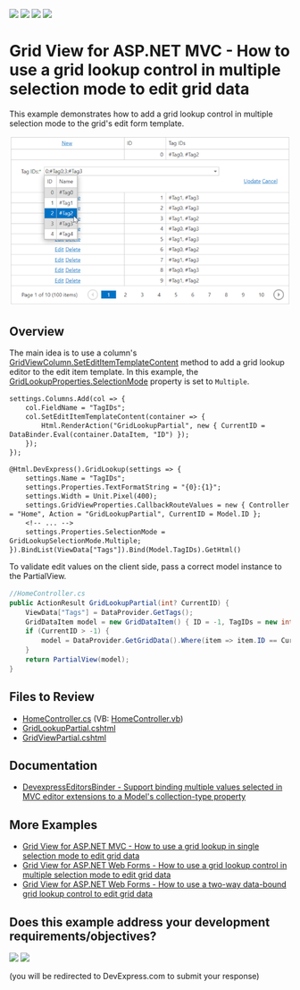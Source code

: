 <!-- default badges list -->
![](https://img.shields.io/endpoint?url=https://codecentral.devexpress.com/api/v1/VersionRange/128550890/16.1.6%2B)
[![](https://img.shields.io/badge/Open_in_DevExpress_Support_Center-FF7200?style=flat-square&logo=DevExpress&logoColor=white)](https://supportcenter.devexpress.com/ticket/details/T328613)
[![](https://img.shields.io/badge/📖_How_to_use_DevExpress_Examples-e9f6fc?style=flat-square)](https://docs.devexpress.com/GeneralInformation/403183)
[![](https://img.shields.io/badge/💬_Leave_Feedback-feecdd?style=flat-square)](#does-this-example-address-your-development-requirementsobjectives)
<!-- default badges end -->
# Grid View for ASP.NET MVC - How to use a grid lookup control in multiple selection mode to edit grid data

This example demonstrates how to add a grid lookup control in multiple selection mode to the grid's edit form template.

![Grid Lookup in multiple selection mode](multipleSelectionMode.png)

## Overview

The main idea is to use a column's [GridViewColumn.SetEditItemTemplateContent](https://docs.devexpress.com/AspNetMvc/DevExpress.Web.Mvc.MVCxGridViewColumn.SetEditItemTemplateContent.overloads) method to add a grid lookup editor to the edit item template. In this example, the [GridLookupProperties.SelectionMode](https://docs.devexpress.com/AspNet/DevExpress.Web.GridLookupProperties.SelectionMode) property is set to `Multiple`.

```cshtml
settings.Columns.Add(col => {
    col.FieldName = "TagIDs";
    col.SetEditItemTemplateContent(container => {
        Html.RenderAction("GridLookupPartial", new { CurrentID = DataBinder.Eval(container.DataItem, "ID") });
    });
});
```

```cshtml
@Html.DevExpress().GridLookup(settings => {
    settings.Name = "TagIDs";
    settings.Properties.TextFormatString = "{0}:{1}";
    settings.Width = Unit.Pixel(400);
    settings.GridViewProperties.CallbackRouteValues = new { Controller = "Home", Action = "GridLookupPartial", CurrentID = Model.ID };
    <!-- ... -->
    settings.Properties.SelectionMode = GridLookupSelectionMode.Multiple;
}).BindList(ViewData["Tags"]).Bind(Model.TagIDs).GetHtml()
```

To validate edit values on the client side, pass a correct model instance to the PartialView.

```cs
//HomeController.cs
public ActionResult GridLookupPartial(int? CurrentID) {
    ViewData["Tags"] = DataProvider.GetTags();
    GridDataItem model = new GridDataItem() { ID = -1, TagIDs = new int[0] };
    if (CurrentID > -1) {
        model = DataProvider.GetGridData().Where(item => item.ID == CurrentID).FirstOrDefault();
    }
    return PartialView(model);
}
```

## Files to Review

* [HomeController.cs](./CS/Controllers/HomeController.cs) (VB: [HomeController.vb](./VB/Controllers/HomeController.vb))
* [GridLookupPartial.cshtml](./CS/Views/Home/GridLookupPartial.cshtml)
* [GridViewPartial.cshtml](./CS/Views/Home/GridViewPartial.cshtml)

## Documentation

* [DevexpressEditorsBinder - Support binding multiple values selected in MVC editor extensions to a Model's collection-type property](https://supportcenter.devexpress.com/ticket/details/t196024/devexpresseditorsbinder-support-binding-multiple-values-selected-in-mvc-editor)

## More Examples

* [Grid View for ASP.NET MVC - How to use a grid lookup in single selection mode to edit grid data](https://github.com/DevExpress-Examples/asp-net-mvc-grid-use-grid-lookup-in-single-selection-mode-to-edit-data)
* [Grid View for ASP.NET Web Forms - How to use a grid lookup control in multiple selection mode to edit grid data](https://github.com/DevExpress-Examples/asp-net-web-forms-grid-use-grid-lookup-in-multiple-selection-mode-to-edit-data)
* [Grid View for ASP.NET Web Forms - How to use a two-way data-bound grid lookup control to edit grid data](https://github.com/DevExpress-Examples/how-to-use-two-way-data-bound-aspxgridlookup-in-edit-form-of-aspxgridview-to-edit-data-e2979)
<!-- feedback -->
## Does this example address your development requirements/objectives?

[<img src="https://www.devexpress.com/support/examples/i/yes-button.svg"/>](https://www.devexpress.com/support/examples/survey.xml?utm_source=github&utm_campaign=asp-net-mvc-grid-use-grid-lookup-in-multiple-selection-mode-to-edit-data&~~~was_helpful=yes) [<img src="https://www.devexpress.com/support/examples/i/no-button.svg"/>](https://www.devexpress.com/support/examples/survey.xml?utm_source=github&utm_campaign=asp-net-mvc-grid-use-grid-lookup-in-multiple-selection-mode-to-edit-data&~~~was_helpful=no)

(you will be redirected to DevExpress.com to submit your response)
<!-- feedback end -->

